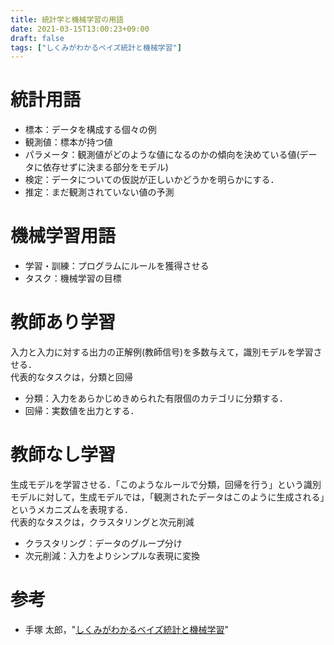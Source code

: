 ```yaml
---
title: 統計学と機械学習の用語
date: 2021-03-15T13:00:23+09:00
draft: false
tags: ["しくみがわかるベイズ統計と機械学習"] 
---
```

<!--more-->

# 統計用語
- 標本：データを構成する個々の例
- 観測値：標本が持つ値
- パラメータ：観測値がどのような値になるのかの傾向を決めている値(データに依存せずに決まる部分をモデル)
- 検定：データについての仮説が正しいかどうかを明らかにする．
- 推定：まだ観測されていない値の予測

# 機械学習用語
- 学習・訓練：プログラムにルールを獲得させる
- タスク：機械学習の目標

# 教師あり学習
入力と入力に対する出力の正解例(教師信号)を多数与えて，識別モデルを学習させる．  
代表的なタスクは，分類と回帰
- 分類：入力をあらかじめきめられた有限個のカテゴリに分類する．
- 回帰：実数値を出力とする．

# 教師なし学習
生成モデルを学習させる．「このようなルールで分類，回帰を行う」という識別モデルに対して，生成モデルでは，「観測されたデータはこのように生成される」というメカニズムを表現する．  
代表的なタスクは，クラスタリングと次元削減
- クラスタリング：データのグループ分け
- 次元削減：入力をよりシンプルな表現に変換

# 参考
- 手塚 太郎，"[しくみがわかるベイズ統計と機械学習](https://amzn.to/3cCILQM)"
